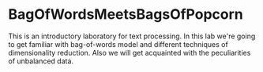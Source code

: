 # BagOfWordsMeetsBagsOfPopcorn
This is an introductory laboratory for text processing.
In this lab we're going to get familiar with bag-of-words model and different techniques of dimensionality reduction.
Also we will get acquainted with the peculiarities of unbalanced data.
